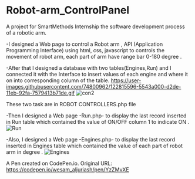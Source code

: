 # Robot-arm_ControlPanel

A project for SmartMethods Internship the software development process of a robotic arm.

-I designed a Web page to control a Robot arm , API (Application Programming Interface) using html, css, javascript to controls the movement of robot arm, each part of arm have range bar 0-180 degree .
	
-After that I designed a database with two tables(Engines,Run) and  I connected it with the Interface to insert values of each engine and where it on  into corresponding column of the table.
https://user-images.githubusercontent.com/74800962/122815596-5543a000-d2de-11eb-92fa-7579413b71de.gif
![con2](https://user-images.githubusercontent.com/74800962/122815741-891ec580-d2de-11eb-95ab-b165bd0610de.gif)


These two task are in ROBOT CONTROLLERS.php file 

-Then I designed a Web page -Run.php- to display the last record inserted in Run table which contained the value of ON/OFF column 1 to indicate ON .
![Run](https://user-images.githubusercontent.com/74800962/122815307-f2ea9f80-d2dd-11eb-86b6-ddc646916524.gif)


-Also, I designed a Web page -Engines.php- to display the last record inserted in Engines table which contained the value of each part of robot arm in degree .
![Engines](https://user-images.githubusercontent.com/74800962/122815174-c767b500-d2dd-11eb-8c1c-92989b1f2db6.gif)


A Pen created on CodePen.io. Original URL: https://codepen.io/wesam_aljuriash/pen/YzZMvXE
